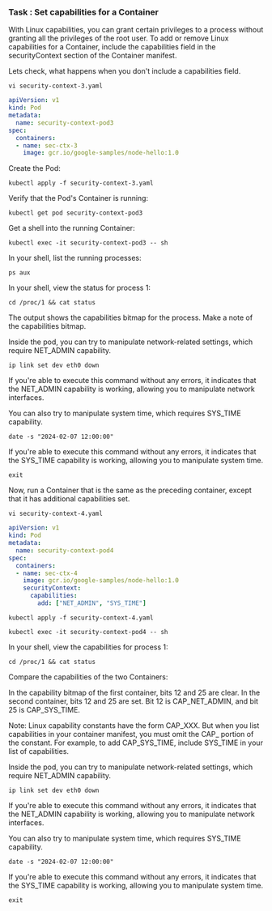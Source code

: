### Task : Set capabilities for a Container
With Linux capabilities, you can grant certain privileges to a process without granting all the privileges of the root user. To add or remove Linux capabilities for a Container, include the capabilities field in the securityContext section of the Container manifest.

Lets check, what happens when you don't include a capabilities field.
```
vi security-context-3.yaml
```
```yaml
apiVersion: v1
kind: Pod
metadata:
  name: security-context-pod3
spec:
  containers:
  - name: sec-ctx-3
    image: gcr.io/google-samples/node-hello:1.0
```
Create the Pod:
```
kubectl apply -f security-context-3.yaml
```
Verify that the Pod's Container is running:
```
kubectl get pod security-context-pod3
```
Get a shell into the running Container:
```
kubectl exec -it security-context-pod3 -- sh
```
In your shell, list the running processes:
```
ps aux
```
In your shell, view the status for process 1:
```
cd /proc/1 && cat status
```
The output shows the capabilities bitmap for the process. Make a note of the capabilities bitmap. 

Inside the pod, you can try to manipulate network-related settings, which require NET_ADMIN capability.
```
ip link set dev eth0 down
```
If you're able to execute this command without any errors, it indicates that the NET_ADMIN capability is working, allowing you to manipulate network interfaces.

You can also try to manipulate system time, which requires SYS_TIME capability.
```
date -s "2024-02-07 12:00:00"
```
If you're able to execute this command without any errors, it indicates that the SYS_TIME capability is working, allowing you to manipulate system time.
```
exit
```
Now, run a Container that is the same as the preceding container, except that it has additional capabilities set.

```
vi security-context-4.yaml
```
```yaml
apiVersion: v1
kind: Pod
metadata:
  name: security-context-pod4
spec:
  containers:
  - name: sec-ctx-4
    image: gcr.io/google-samples/node-hello:1.0
    securityContext:
      capabilities:
        add: ["NET_ADMIN", "SYS_TIME"]
```
```
kubectl apply -f security-context-4.yaml
```
```
kubectl exec -it security-context-pod4 -- sh
```
In your shell, view the capabilities for process 1:
```
cd /proc/1 && cat status
```
Compare the capabilities of the two Containers:

In the capability bitmap of the first container, bits 12 and 25 are clear. In the second container, bits 12 and 25 are set. Bit 12 is CAP_NET_ADMIN, and bit 25 is CAP_SYS_TIME. 

Note: Linux capability constants have the form CAP_XXX. But when you list capabilities in your container manifest, you must omit the CAP_ portion of the constant. For example, to add CAP_SYS_TIME, include SYS_TIME in your list of capabilities.

Inside the pod, you can try to manipulate network-related settings, which require NET_ADMIN capability.
```
ip link set dev eth0 down
```
If you're able to execute this command without any errors, it indicates that the NET_ADMIN capability is working, allowing you to manipulate network interfaces.

You can also try to manipulate system time, which requires SYS_TIME capability.
```
date -s "2024-02-07 12:00:00"
```
If you're able to execute this command without any errors, it indicates that the SYS_TIME capability is working, allowing you to manipulate system time.
```
exit
```

